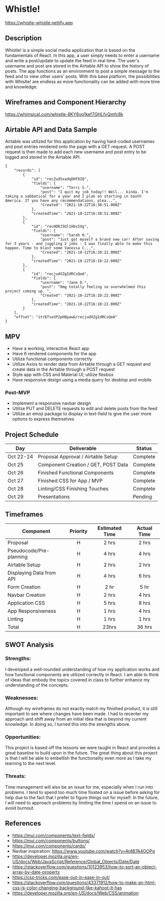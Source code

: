 # Whistle!

https://whistle-whistle.netlify.app

## Description

Whistle! is a simple social media application that is based on the fundamentals of React. In this app, a user simply needs to enter a username and write a post/update to update the feed in real time. The user's username and post are stored in the Airtable API to show the history of posts. The app functions as an environment to post a simple message to the feed and to view other users' posts. With this base platform, the possibilities with Whistle! are endless as more functionality can be added with more time and knowledge.

## Wireframes and Component Hierarchy

https://whimsical.com/whistle-8KY8vq1kef7GHLfyQmfc8k

## Airtable API and Data Sample 

Airtable was utilized for this application by having hard-coded usernames and post entries rendered onto the page with a GET request. A POST request is then made to add each new username and post entry to be logged and stored in the Airtable API.

```
{
    "records": [
        {
            "id": "recZud5xadqDHf8IQ",
            "fields": {
                "username": "Terri S.",
                "post": "I quit my job today!! Well... kinda. I'm taking a sabbatical for a year and I plan on starting in South America. If you have any recommendations, plea...",
                "Created": "2021-10-22T16:38:51.000Z"
            },
            "createdTime": "2021-10-22T16:38:51.000Z"
        },
        {
            "id": "recHDRJ5Ul1Hbs5Xg",
            "fields": {
                "username": "Sarah H.",
                "post": "Just got myself a brand new car! After saving for 3 years - and juggling 2 jobs - I was finally able to make this happen. Time to blast some Vanessa C...",
                "Created": "2021-10-22T16:10:22.000Z"
            },
            "createdTime": "2021-10-22T16:10:22.000Z"
        },
        {
            "id": "recjudXZgIdRCsQeA",
            "fields": {
                "username": "Jane D.",
                "post": "Omg totally feeling so overwhelmed this  project coming up. ",
                "Created": "2021-10-22T16:10:22.000Z"
            },
            "createdTime": "2021-10-22T16:10:22.000Z"
        }
    ],
    "offset": "itrbTva3P2pH8pawG/recjudXZgIdRCsQeA"
}
```
## MPV
- Have a working, interactive React app
- Have 6 rendered components for the app
- Utilize functional components correctly
- Utilize Axios to render data from Airtable through a GET request and create data in the Airtable through a POST request
- Style app with CSS and Material UI; utilize flexbox
- Have responsive design using a media query for desktop and mobile

### Post-MVP
- Implement a responsive navbar design
- Utilize PUT and DELETE requests to edit and delete posts from the feed
- Utilize an emoji package to display in text-field to give the user more options to express themselves

## Project Schedule

| Day      | Deliverable                                | Status   |
| -------- | ------------------------------------------ | -------- |
| Oct 22-24 | Proposal Approval / Airtable Setup        | Complete |
| Oct 25   | Component Creation / GET, POST Data        | Complete |
| Oct 26   | Finished Functional Components             | Complete |
| Oct 27   | Finished CSS for App / MVP                 | Complete |
| Oct 28   | Linting/CSS Finishing Touches              | Complete |
| Oct 29   | Presentations                              | Pending  |

## Timeframes 

| Component | Priority | Estimated Time | Actual Time |
| --- | :---: | :---: | :---: |
| Proposal | H | 2 hrs| 2 hrs | 
| Pseudocode/Pre-planning | H | 4 hrs| 4 hrs | 
| Airtable Setup | H | 2 hrs| 2 hrs |
| Displaying Data from API | H | 4 hrs| 6 hrs | 
| Form Creation | H | 2 hr| 5 hr | 
| Navbar Creation | H | 2 hrs| 4 hrs | 
| Application CSS | H | 5 hrs| 8 hrs | 
| App Responsiveness | H | 1 hrs| 4 hrs |
| Linting | H | 1 hrs| 1 hrs |  
| Total | H | 23hrs| 36 hrs |

## SWOT Analysis 

### Strengths:

I developed a well-rounded understanding of how my application works and how functional components are utilized correctly in React. I am able to think of ideas that embody the topics covered in class to further enhance my understanding of the concepts. 

### Weaknesses:

Although my wireframes do not exactly match my finished product, it is still important to see where changes have been made. I had to recenter my approach and shift away from an initial idea that is beyond my current knowledge. In doing so, I turned this into the strengths above. 

### Opportunities:

This project is based off the lessons we were taught in React and provides a great baseline to build upon in the future. The great thing about this project is that I will be able to embellish the functionality even more as I take my learning to the next level. 

### Threats: 

Time management will also be an issue for me, especially when I run into problems. I tend to spend too much time fixated on a issue before asking for help due to the fact that I prefer to figure things out for myself. In the future, I will need to approach problems by limiting the time I spend on an issue to avoid burnout.

## References
- https://mui.com/components/text-fields/
- https://mui.com/components/buttons/
- https://mui.com/components/cards/
- Navbar inspiration: https://www.youtube.com/watch?v=At4B7A4GOPg
- https://developer.mozilla.org/en-US/docs/Web/JavaScript/Reference/Global_Objects/Date/Date
- https://stackoverflow.com/questions/10123953/how-to-sort-an-object-array-by-date-property
- https://css-tricks.com/ease-out-in-ease-in-out/
- https://stackoverflow.com/questions/43371912/how-to-make-an-html-css-js-color-changing-background-like-kahoot-it-has
- https://developer.mozilla.org/en-US/docs/Web/CSS/animation